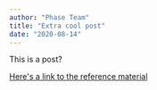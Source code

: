 ```yaml
---
author: "Phase Team"
title: "Extra cool post"
date: "2020-08-14"
---
```


This is a post?

[Here's a link to the reference material](/reference/)
